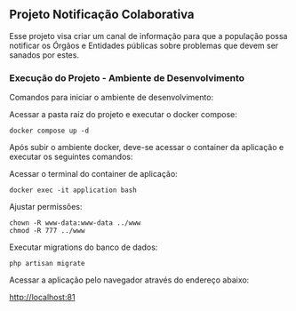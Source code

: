 ## Projeto Notificação Colaborativa

Esse projeto  visa criar um canal de informação para que a população possa notificar os Órgãos e Entidades públicas sobre problemas que devem ser sanados por estes.

### Execução do Projeto - Ambiente de Desenvolvimento

Comandos para iniciar o ambiente de desenvolvimento:

Acessar a pasta raiz do projeto e executar o docker compose:
```
docker compose up -d
```

Após subir o ambiente docker, deve-se acessar o container da aplicação e executar os seguintes comandos:

Acessar o terminal do container de aplicação:
```
docker exec -it application bash
```

Ajustar permissões:
```
chown -R www-data:www-data ../www
chmod -R 777 ../www
```

Executar migrations do banco de dados:
```
php artisan migrate
```

Acessar a aplicação pelo navegador através do endereço abaixo:

[http://localhost:81](http://localhost:81)
